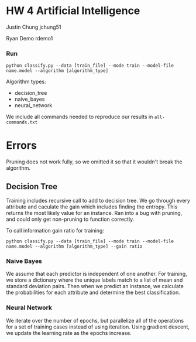 # HW 4 Artificial Intelligence
Justin Chung jchung51

Ryan Demo rdemo1

### Run
`python classify.py --data [train_file] --mode train --model-file name.model --algorithm [algorithm_type]
`

Algorithm types:
- decision_tree
- naive_bayes
- neural_network

We include all commands needed to reproduce our results in `all-commands.txt`

# Errors
Pruning does not work fully, so we omitted it so that it wouldn't break the algorithm.




## Decision Tree
Training includes recursive call to add to decision tree. We go through every attribute and caculate the gain which includes finding the entropy. This returns the most likely value for an instance. Ran into a bug with pruning, and could only get non-pruning to function correctly.

To call information gain ratio for training:

`python classify.py --data [train_file] --mode train --model-file name.model --algorithm [algorithm_type] --gain ratio`

### Naive Bayes

We assume that each predictor is independent of one another. For training, we store a dictionary where the unique labels match to a list of mean and standard deviation pairs. Then when we predict an instance, we calculate the probabilities for each attribute and determine the best classification. 

### Neural Network
We iterate over the number of epochs, but parallelize all of the operations for a set of training cases instead of using iteration. Using gradient descent, we update the learning rate as the epochs increase.

